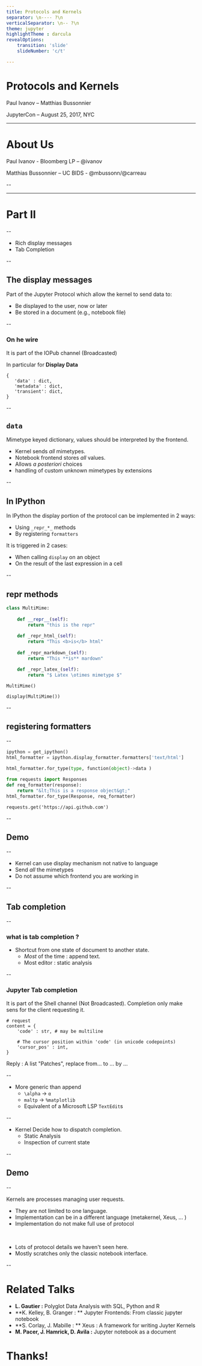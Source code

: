 ```yaml
---
title: Protocols and Kernels
separator: \n---- ?\n
verticalSeparator: \n-- ?\n
theme: jupyter
highlightTheme : darcula
revealOptions:
    transition: 'slide'
    slideNumber: 'c/t'

---
```


# Protocols and Kernels


Paul Ivanov – Matthias Bussonnier

JupyterCon – August 25, 2017, NYC

----

<!-- .slide: class="jupyter-light" -->

# About Us


Paul Ivanov  - Bloomberg LP – @ivanov
<!-- .element: class="fragment" data-fragment-index="1" -->


Matthias Bussonnier – UC BIDS - @mbussonn/@carreau
<!-- .element: class="fragment" data-fragment-index="2" -->


-- 

----


# Part II 

--

 - Rich display messages
 - Tab Completion

<!-- 
In this part I'm going to dive into 2 subject:
- The rich display protocol, 
- Completion

-->
-- 
## The display messages

Part of the Jupyter Protocol which allow the kernel to send data to:

  - Be displayed to the user, now or later
  - Be stored in a document (e.g., notebook file)

-- 

### On he wire

It is part of the IOPub channel (Broadcasted)


In particular for __Display Data__

 ```
 {
    'data' : dict,
    'metadata' : dict,
    'transient': dict,
 }
```

<!-- 

If we do not dive into details on how to associate a request to a reply, 
we can see three fields: data, metadata and transient. 

The data field is a mapping from mime type to the actual data for this mimetype. – we'll come back to that just after 

The metadata field contain a mapping from mimetype to metadata for the
associated mimetype. The metadata can be safely ignored, but could contain extra
informations like preferred width/height for an image, 

The transient dict is for information which do make sens while the kernel is
alive, but should not be persisted in a document. 

Let's focus on the `data` field
-->

-- 

## `data`

Mimetype keyed dictionary, values should be interpreted by the frontend.

- Kernel sends _all_ mimetypes.
- Notebook frontend stores _all_ values.
- Allows _a posteriori_ choices 
- handling of custom unknown mimetypes by extensions

<!--

It is important to understand that this information is broadcasted, the kernel
does not have any idea that the execution request comes from 

  - Classic notebook
  - Nteract
  - JupyterLab
  - Hydrogen

Even if the execution comes from one of these it might not be the only one
listening. Hence we do not make assumptions about the frontend and send all the
mimetyes. 

This allow the frontend to decide, and in particular to store all information
for a posteriori re rendering. 

So far we have not introduced any language specificity in our description. 
Our kernel, which is a dispatching process is responsible from creating these
mimebundle. The mechanism by which this is done may not be part of the
underlying language. 

-->

-- 

## In IPython

In IPython the display portion of the protocol can be implemented in 2 ways:
  - Using `_repr_*_` methods
  - By registering `formatters`

It is triggered in 2 cases:
  - When calling `display` on an object
  - On the result of the last expression in a cell

-- 

## repr methods

```python
class MultiMime:
    
    def __repr__(self):
        return "this is the repr"
    
    def _repr_html_(self):
        return "This <b>is</b> html"
    
    def _repr_markdown_(self):
        return "This **is** mardown"

    def _repr_latex_(self):
        return "$ Latex \otimes mimetype $"
```

```
MultiMime()
```

```
display(MultiMime())
```
-- 


## registering formatters

-- 

```python
ipython = get_ipython()
html_formatter = ipython.display_formatter.formatters['text/html']

html_formatter.for_type(type, function(object)->data )
```

```python
from requests import Responses
def req_formatter(response):
    return "&lt;This is a response object&gt;"
html_formatter.for_type(Response, req_formatter)
```

```
requests.get('https://api.github.com')
```

-- 

## Demo

-- 

- Kernel can use display mechanism not native to language
- Send _all_ the mimetypes
- Do not assume which frontend you are working in

-- 

## Tab completion

-- 

### what is tab completion ?

- Shortcut from one state of document to another state.
    - *Most* of the time : append text.
    - Most editor : static analysis

-- 

### Jupyter Tab completion

It is part of the Shell channel (Not Broadcasted). Completion only make sens
for the client requesting it.

```
# request
content = {
    'code' : str, # may be multiline

    # The cursor position within 'code' (in unicode codepoints) 
    'cursor_pos' : int,
}
```

Reply : A list "Patches", replace from... to ... by ...

-- 

- More generic than append
  - `\alpha` -> `α`
  - `maltp` -> `%matplotlib`
  - Equivalent of a Microsoft LSP `TextEdit`s
 
-- 

- Kernel Decide how to dispatch completion. 
  - Static Analysis
  - Inspection of current state

-- 

## Demo

-- 

Kernels are processes managing user requests.
  - They are not limited to one language. 
  - Implementation can be in a different language (metakernel, Xeus, ... )
  - Implementation do not make full use of protocol

&nbsp;
- Lots of protocol details we haven't seen here.
- Mostly scratches only the classic notebook interface.

-- 

# Related Talks

- **L. Gautier :** Polyglot Data Analysis with SQL, Python and R
- **K. Kelley, B. Granger : ** Jupyter Frontends: From classic jupyter notebook
- **S. Corlay, J. Mabille : ** Xeus : A framework for writing Juyter Kernels
- **M. Pacer, J. Hamrick, D. Avila :** Jupyter notebook as a document

# Thanks!

